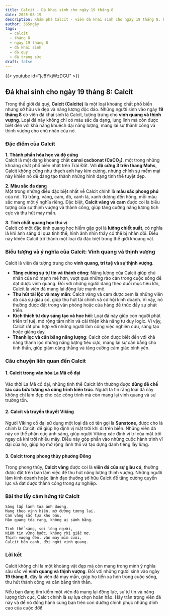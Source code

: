 ```yaml
---
title: Calcit - Đá khai sinh cho ngày 19 tháng 8
date: 2025-08-19
description: Khám phá Calcit - viên đá khai sinh cho ngày 19 tháng 8, biểu tượng của Vinh quang và thịnh vượng. Cùng tìm hiểu ý nghĩa sâu sắc của viên đá độc đáo này.
author: 365ngày
tags:
  - calcit
  - tháng 8
  - ngày 19 tháng 8
  - đá khai sinh
  - đá quý
  - đá trang sức
draft: false
---
```


{{< youtube id="jJ8YkjWzDGU" >}}

## Đá khai sinh cho ngày 19 tháng 8: Calcit

Trong thế giới đá quý, **Calcit (Calcite)** là một loại khoáng chất phổ biến nhưng sở hữu vẻ đẹp và năng lượng độc đáo. Những người sinh vào ngày **19 tháng 8** có viên đá khai sinh là Calcit, tượng trưng cho **vinh quang và thịnh vượng**. Loại đá này không chỉ có màu sắc đa dạng, lung linh mà còn được biết đến với khả năng khuếch đại năng lượng, mang lại sự thành công và thịnh vượng cho chủ nhân của nó.

### Đặc điểm của Calcit

**1. Thành phần hóa học và độ cứng**  
Calcit là một dạng khoáng chất **canxi cacbonat (CaCO₃)**, một trong những khoáng chất phổ biến nhất trên Trái Đất. Với **độ cứng 3 trên thang Mohs**, Calcit không cứng như thạch anh hay kim cương, nhưng chính sự mềm mại này khiến nó dễ dàng tạo thành những hình dạng tinh thể tuyệt đẹp.

**2. Màu sắc đa dạng**  
Một trong những điều đặc biệt nhất về Calcit chính là **màu sắc phong phú** của nó. Từ trắng, vàng, cam, đỏ, xanh lá, xanh dương đến hồng, mỗi màu sắc mang một ý nghĩa riêng. Đặc biệt, **Calcit vàng và cam** được coi là biểu tượng của sự thịnh vượng và thành công, giúp tăng cường năng lượng tích cực và thu hút may mắn.

**3. Tính chất quang học thú vị**  
Calcit có một đặc tính quang học hiếm gặp gọi là **lưỡng chiết suất**, có nghĩa là khi ánh sáng đi qua tinh thể, hình ảnh nhìn thấy có thể bị nhân đôi. Điều này khiến Calcit trở thành một loại đá đặc biệt trong thế giới khoáng vật.

### Biểu tượng và ý nghĩa của Calcit: Vinh quang và thịnh vượng

Calcit là viên đá tượng trưng cho **vinh quang, trí tuệ và sự thịnh vượng**.

- **Tăng cường sự tự tin và thành công**: Năng lượng của Calcit giúp chủ nhân của nó mạnh mẽ hơn, vượt qua những rào cản trong cuộc sống để đạt được vinh quang. Đối với những người đang theo đuổi mục tiêu lớn, Calcit là viên đá mang lại động lực mạnh mẽ.
- **Thu hút tài lộc và may mắn**: Calcit vàng và cam được xem là những viên đá của sự giàu có, giúp thu hút tài chính và cơ hội kinh doanh. Vì vậy, nó thường được đặt trong văn phòng hoặc cửa hàng để thúc đẩy sự phát triển.
- **Kích thích tư duy sáng tạo và học hỏi**: Loại đá này giúp con người phát triển trí tuệ, mở rộng tầm nhìn và cải thiện khả năng tư duy logic. Vì vậy, Calcit rất phù hợp với những người làm công việc nghiên cứu, sáng tạo hoặc giảng dạy.
- **Thanh lọc và cân bằng năng lượng**: Calcit còn được biết đến với khả năng thanh lọc những năng lượng tiêu cực, mang lại sự cân bằng cho tinh thần, giúp giảm căng thẳng và tăng cường cảm giác bình yên.

### Câu chuyện liên quan đến Calcit

#### 1. Calcit trong văn hóa La Mã cổ đại

Vào thời La Mã cổ đại, những tinh thể Calcit lớn thường được **dùng để chế tác các bức tượng và công trình kiến trúc**. Người ta tin rằng loại đá này không chỉ làm đẹp cho các công trình mà còn mang lại vinh quang và sự trường tồn.

#### 2. Calcit và truyền thuyết Viking

Người Viking cổ đại sử dụng một loại đá có tên gọi là **Sunstone**, được cho là chính là Calcit, để giúp họ định vị mặt trời khi đi trên biển. Những viên đá này có thể phân cực ánh sáng, giúp người Viking xác định vị trí của mặt trời ngay cả khi trời nhiều mây. Điều này góp phần vào những cuộc hành trình vĩ đại của họ, giúp họ mở rộng lãnh thổ và tạo dựng danh tiếng lẫy lừng.

#### 3. Calcit trong phong thủy phương Đông

Trong phong thủy, **Calcit vàng** được coi là **viên đá của sự giàu có**, thường được đặt trên bàn làm việc để thu hút năng lượng thịnh vượng. Những người làm kinh doanh hoặc lãnh đạo thường sở hữu Calcit để tăng cường quyền lực và đạt được thành công trong sự nghiệp.

### Bài thơ lấy cảm hứng từ Calcit

```
Sáng lấp lánh tựa ánh dương,  
Mang theo vinh hiển, mở đường tương lai.  
Cam vàng sắc tựa kho báu,  
Hào quang tỏa rạng, không ai sánh bằng.  

Tinh thể sáng, soi lòng người,  
Niềm tin vững bước, không rời giấc mơ.  
Thịnh vượng đến, vận may mỉm cười,  
Calcit bên cạnh, đời ngời vinh quang.  
```

### Lời kết

Calcit không chỉ là một khoáng vật đẹp mà còn mang trong mình ý nghĩa sâu sắc về **vinh quang và thịnh vượng**. Đối với những người sinh vào ngày **19 tháng 8**, đây là viên đá may mắn, giúp họ tiến xa hơn trong cuộc sống, thu hút thành công và cân bằng tinh thần.

Nếu bạn đang tìm kiếm một viên đá mang lại động lực, sự tự tin và năng lượng tích cực, Calcit chính là sự lựa chọn hoàn hảo. Hãy trân trọng viên đá này và để nó đồng hành cùng bạn trên con đường chinh phục những đỉnh cao của cuộc đời!